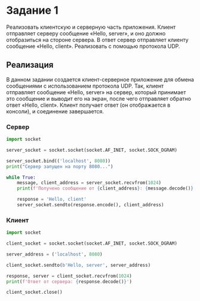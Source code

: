 # Задание 1

Реализовать клиентскую и серверную часть приложения. Клиент отправляет серверу сообщение «Hello, server», и оно должно отобразиться на стороне сервера. В ответ сервер отправляет клиенту сообщение «Hello, client». Реализовать с помощью протокола UDP.

## Реализация
В данном задании создается клиент-серверное приложение для обмена сообщениями с использованием протокола UDP. Так, клиент отправляет сообщение «Hello, server» на сервер, который принимает это сообщение и выводит его на экран, после чего отправляет обратно ответ «Hello, client». Клиент получает ответ (он отображается в консоли), и соединение завершается.
### Сервер
```python
import socket

server_socket = socket.socket(socket.AF_INET, socket.SOCK_DGRAM)

server_socket.bind(('localhost', 8080))
print("Сервер запущен на порту 8080...")

while True:
    message, client_address = server_socket.recvfrom(1024)
    print(f'Получено сообщение от {client_address}: {message.decode()}')

    response = 'Hello, client'
    server_socket.sendto(response.encode(), client_address)
```
### Клиент
```python
import socket

client_socket = socket.socket(socket.AF_INET, socket.SOCK_DGRAM)

server_address = ('localhost', 8080)

client_socket.sendto(b'Hello, server', server_address)

response, server = client_socket.recvfrom(1024)
print(f'Ответ от сервера: {response.decode()}')

client_socket.close()
```
